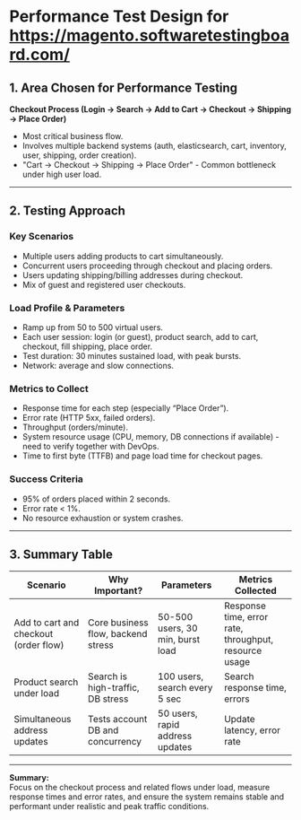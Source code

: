 # Performance Test Design for https://magento.softwaretestingboard.com/

## 1. Area Chosen for Performance Testing

**Checkout Process (Login -> Search -> Add to Cart -> Checkout -> Shipping -> Place Order)**

- Most critical business flow.
- Involves multiple backend systems (auth, elasticsearch, cart, inventory, user, shipping, order creation).
- "Cart -> Checkout -> Shipping -> Place Order" - Common bottleneck under high user load.

---

## 2. Testing Approach

### Key Scenarios

- Multiple users adding products to cart simultaneously.
- Concurrent users proceeding through checkout and placing orders.
- Users updating shipping/billing addresses during checkout.
- Mix of guest and registered user checkouts.

### Load Profile & Parameters

- Ramp up from 50 to 500 virtual users.
- Each user session: login (or guest), product search, add to cart, checkout, fill shipping, place order.
- Test duration: 30 minutes sustained load, with peak bursts.
- Network: average and slow connections.

### Metrics to Collect

- Response time for each step (especially “Place Order”).
- Error rate (HTTP 5xx, failed orders).
- Throughput (orders/minute).
- System resource usage (CPU, memory, DB connections if available) - need to verify together with DevOps.
- Time to first byte (TTFB) and page load time for checkout pages.

### Success Criteria

- 95% of orders placed within 2 seconds.
- Error rate < 1%.
- No resource exhaustion or system crashes.

---

## 3. Summary Table

| Scenario                              | Why Important?                      | Parameters                       | Metrics Collected                |
|----------------------------------------|-------------------------------------|----------------------------------|----------------------------------|
| Add to cart and checkout (order flow)  | Core business flow, backend stress  | 50-500 users, 30 min, burst load | Response time, error rate, throughput, resource usage |
| Product search under load              | Search is high-traffic, DB stress   | 100 users, search every 5 sec    | Search response time, errors     |
| Simultaneous address updates           | Tests account DB and concurrency    | 50 users, rapid address updates  | Update latency, error rate       |

---

**Summary:**  
Focus on the checkout process and related flows under load, measure response times and error rates, and ensure the system remains stable and performant under realistic and peak traffic conditions.